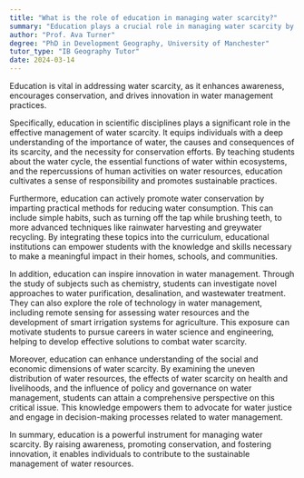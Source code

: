 ```yaml
---
title: "What is the role of education in managing water scarcity?"
summary: "Education plays a crucial role in managing water scarcity by promoting awareness, encouraging conservation, and fostering innovation in water management."
author: "Prof. Ava Turner"
degree: "PhD in Development Geography, University of Manchester"
tutor_type: "IB Geography Tutor"
date: 2024-03-14
---
```


Education is vital in addressing water scarcity, as it enhances awareness, encourages conservation, and drives innovation in water management practices.

Specifically, education in scientific disciplines plays a significant role in the effective management of water scarcity. It equips individuals with a deep understanding of the importance of water, the causes and consequences of its scarcity, and the necessity for conservation efforts. By teaching students about the water cycle, the essential functions of water within ecosystems, and the repercussions of human activities on water resources, education cultivates a sense of responsibility and promotes sustainable practices.

Furthermore, education can actively promote water conservation by imparting practical methods for reducing water consumption. This can include simple habits, such as turning off the tap while brushing teeth, to more advanced techniques like rainwater harvesting and greywater recycling. By integrating these topics into the curriculum, educational institutions can empower students with the knowledge and skills necessary to make a meaningful impact in their homes, schools, and communities.

In addition, education can inspire innovation in water management. Through the study of subjects such as chemistry, students can investigate novel approaches to water purification, desalination, and wastewater treatment. They can also explore the role of technology in water management, including remote sensing for assessing water resources and the development of smart irrigation systems for agriculture. This exposure can motivate students to pursue careers in water science and engineering, helping to develop effective solutions to combat water scarcity.

Moreover, education can enhance understanding of the social and economic dimensions of water scarcity. By examining the uneven distribution of water resources, the effects of water scarcity on health and livelihoods, and the influence of policy and governance on water management, students can attain a comprehensive perspective on this critical issue. This knowledge empowers them to advocate for water justice and engage in decision-making processes related to water management.

In summary, education is a powerful instrument for managing water scarcity. By raising awareness, promoting conservation, and fostering innovation, it enables individuals to contribute to the sustainable management of water resources.
    